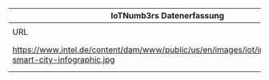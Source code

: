 |IoTNumb3rs Datenerfassung|||||||||||
| ---- | ---- | ---- | ---- | ---- | ---- | ---- | ---- | ---- | ---- | ---- |
||||||||||||
|URL|home_url|filename|device_class|device_count|market_class|market_volume|prognosis_year|publication_year|authorship_class|Dropbox folder|
|https://www.intel.de/content/dam/www/public/us/en/images/iot/infographic/mrs-smart-city-infographic.jpg|https://www.intel.de/content/www/de/de/internet-of-things/market-ready-solutions/mrs-smart-city-infographic.html|file3_mrs-smart-city-infographic.jpg|smart||revenue|2800000||2017|company|MariaMarg/20181115-2151|
